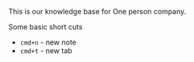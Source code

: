 This is our knowledge base for One person company. 

Some basic short cuts
- `cmd+n` - new note
- `cmd+t` - new tab